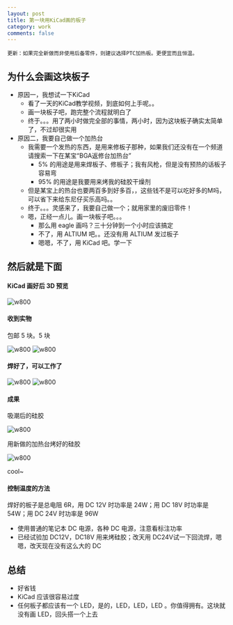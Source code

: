 ```yaml
---
layout: post
title: 第一块用KiCad画的板子
category: work
comments: false
---
```


```
更新：如果完全新做而非使用后备零件，则建议选择PTC加热板。更便宜而且恒温。
```

## 为什么会画这块板子

* 原因一，我想试一下KiCad
  * 看了一天的KiCad教学视频，到底如何上手呢。。
  * 画一块板子吧，跑完整个流程就明白了
  * 终于。。。用了两小时做完全部的事情，两小时，因为这块板子确实太简单了，不过却很实用
* 原因二，我要自己做一个加热台
  * 我需要一个发热的东西，是用来修板子那种，如果我们还没有在一个频道请搜索一下在某宝“BGA返修台加热台”
    * 5% 的用途是用来焊板子、修板子；我有风枪，但是没有预热的话板子容易弯
    * 95% 的用途是我要用来烤我的硅胶干燥剂
  * 但是某宝上的热台也要两百多到好多百，，这些钱不是可以吃好多的M吗，可以省下来给东尼仔买乐高吗。。
  * 终于。。。灵感来了，我要自己做一个；就用家里的废旧零件！
  * 嗯，正经一点儿。画一块板子吧。。。
    * 那么用 eagle 画吗？三十分钟到一个小时应该搞定
    * 不了，用 ALTIUM 吧。。还没有用 ALTIUM 发过板子
    * 嗯嗯，不了，用 KiCad 吧。学一下

## 然后就是下面

#### KiCad 画好后 3D 预览

![w800](/images/2019-07-18-first-kicad-board-01.jpg)

#### 收到实物

包邮 5 块。5 块

![w800](/images/2019-07-18-first-kicad-board-02.jpg)
![w800](/images/2019-07-18-first-kicad-board-03.jpg)

#### 焊好了，可以工作了

![w800](/images/2019-07-18-first-kicad-board-04a.jpg)
![w800](/images/2019-07-18-first-kicad-board-04b.jpg)

#### 成果

吸潮后的硅胶

![w800](/images/2019-07-18-first-kicad-board-05.jpg)

用新做的加热台烤好的硅胶

![w800](/images/2019-07-18-first-kicad-board-06.jpg)

cool~

#### 控制温度的方法

焊好的板子是总电阻 6R，用 DC 12V 时功率是 24W；用 DC 18V 时功率是 54W；用 DC 24V 时功率是 96W

* 使用普通的笔记本 DC 电源，各种 DC 电源，注意看标注功率
* 已经试验加 DC12V，DC18V 用来烤硅胶；改天用 DC24V试一下回流焊，嗯嗯，改天现在没有这么大的  DC

## 总结

* 好省钱
* KiCad 应该很容易过度
* 任何板子都应该有一个 LED，是的，LED，LED，LED 。你值得拥有。这块就没有画 LED，回头搭一个上去
